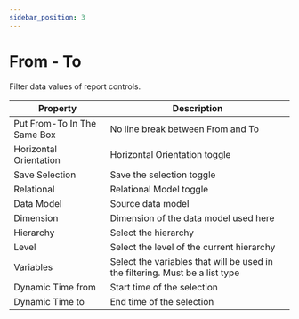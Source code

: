 ```yaml
---
sidebar_position: 3
---
```

# From - To

Filter data values of report controls.

| Property | Description |
| --- | --- |
| Put From-To In The Same Box | No line break between From and To |
| Horizontal Orientation | Horizontal Orientation toggle |
| Save Selection | Save the selection toggle |
| Relational | Relational Model toggle |
| Data Model | Source data model |
| Dimension | Dimension of the data model used here |
| Hierarchy | Select the hierarchy |
| Level | Select the level of the current hierarchy |
| Variables | Select the variables that will be used in the filtering. Must be a list type |
| Dynamic Time from | Start time of the selection |
| Dynamic Time to | End time of the selection |
